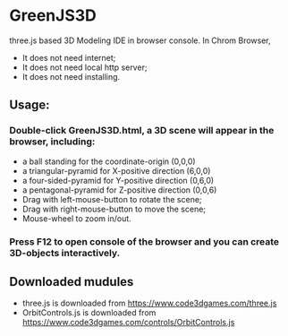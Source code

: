 # GreenJS3D
three.js based 3D Modeling IDE in browser console. In Chrom Browser, 
- It does not need internet; 
- It does not need local http server; 
- It does not need installing.

## Usage:
### Double-click GreenJS3D.html, a 3D scene will appear in the browser, including:
- a ball standing for the coordinate-origin (0,0,0)
- a triangular-pyramid for X-positive direction (6,0,0)
- a four-sided-pyramid for Y-positive direction (0,6,0)
- a pentagonal-pyramid for Z-positive direction (0,0,6)
- Drag with left-mouse-button to rotate the scene; 
- Drag with right-mouse-button to move the scene; 
- Mouse-wheel to zoom in/out.

### Press F12 to open console of the browser and you can create 3D-objects interactively.

## Downloaded mudules
- three.js is downloaded from https://www.code3dgames.com/three.js
- OrbitControls.js is downloaded from https://www.code3dgames.com/controls/OrbitControls.js
